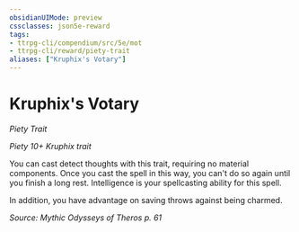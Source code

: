 ```yaml
---
obsidianUIMode: preview
cssclasses: json5e-reward
tags:
- ttrpg-cli/compendium/src/5e/mot
- ttrpg-cli/reward/piety-trait
aliases: ["Kruphix's Votary"]
---
```

# Kruphix's Votary
*Piety Trait*  

*Piety 10+ Kruphix trait*

You can cast detect thoughts with this trait, requiring no material components. Once you cast the spell in this way, you can't do so again until you finish a long rest. Intelligence is your spellcasting ability for this spell.

In addition, you have advantage on saving throws against being charmed.

*Source: Mythic Odysseys of Theros p. 61*